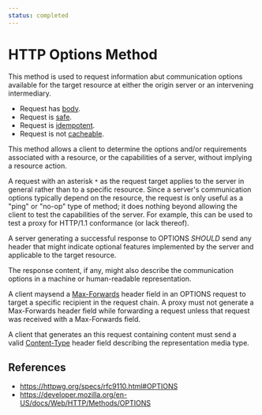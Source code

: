```yaml
---
status: completed
---
```


# HTTP Options Method

This method is used to request information abut communication options available for the target resource at either the origin server or an intervening intermediary.

- Request has [body](/http/body).
- Request is [safe](/httpmethod-property/safe).
- Request is [idempotent](http/method-property/idempotent).
- Request is not [cacheable](/http/requests/cacheable).

This method allows a client to determine the options and/or requirements associated with a resource, or the capabilities of a server, without implying a resource action.

A request with an asterisk `*` as the request target applies to the server in general rather than to a specific resource. Since a server's communication options typically depend on the resource, the request is only useful as a "ping" or "no-op" type of method; it does nothing beyond allowing the client to test the capabilities of the server. For example, this can be used to test a proxy for HTTP/1.1 conformance (or lack thereof).

A server generating a successful response to OPTIONS _SHOULD_ send any header that might indicate optional features implemented by the server and applicable to the target resource.

The response content, if any, might also describe the communication options in a machine or human-readable representation.

A client maysend a [Max-Forwards](/http/headers/max-forwards) header field in an OPTIONS request to target a specific recipient in the request chain. A proxy must not generate a Max-Forwards header field while forwarding a request unless that request was received with a Max-Forwards field.

A client that generates an this request containing content must send a valid [Content-Type](/http/headers/content-type) header field describing the representation media type.

## References

- https://httpwg.org/specs/rfc9110.html#OPTIONS
- https://developer.mozilla.org/en-US/docs/Web/HTTP/Methods/OPTIONS
